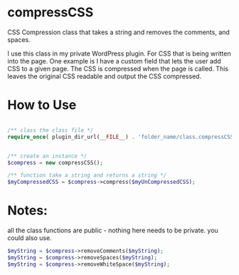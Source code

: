 compressCSS
===========

CSS Compression class that takes a string and removes the comments, and spaces.

I use this class in my private WordPress plugin. For CSS that is being written into the page. One example is I have a custom field that lets the user add CSS to a given page. The CSS is compressed when the page is called. This leaves the original CSS readable and output the CSS compressed. 

How to Use
==========
```php

/** class the class file */
require_once( plugin_dir_url(__FILE__) . 'folder_name/class.compressCSS.inc' );


/** create an instance */
$compress = new compressCSS();

/** function take a string and returns a string */
$myCompressedCSS = $compress->compress($myUnCompressedCSS);

```

Notes:
======

all the class functions are public - nothing here needs to be private.
you could also use.
```php
$myString = $compress->removeComments($myString);
$myString = $compress->removeSpaces($myString);
$myString = $compress->removeWhiteSpace($myString);
```
